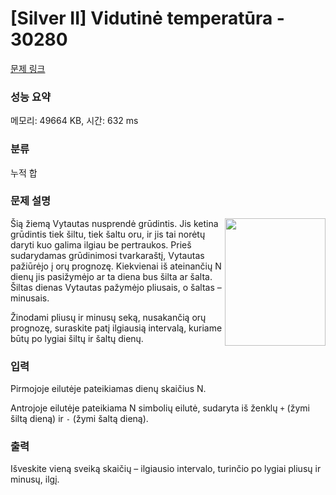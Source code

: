 # [Silver II] Vidutinė temperatūra - 30280 

[문제 링크](https://www.acmicpc.net/problem/30280) 

### 성능 요약

메모리: 49664 KB, 시간: 632 ms

### 분류

누적 합

### 문제 설명

<p><img alt="" src="https://upload.acmicpc.net/b2abca63-83d7-4114-8a08-4b8836cc8885/-/preview/" style="width: 161px; height: 204px; float: right;">Šią žiemą Vytautas nusprendė grūdintis. Jis ketina grūdintis tiek šiltu, tiek šaltu oru, ir jis tai norėtų daryti kuo galima ilgiau be pertraukos. Prieš sudarydamas grūdinimosi tvarkaraštį, Vytautas pažiūrėjo į orų prognozę. Kiekvienai iš ateinančių N dienų jis pasižymėjo ar ta diena bus šilta ar šalta. Šiltas dienas Vytautas pažymėjo pliusais, o šaltas – minusais.</p>

<p>Žinodami pliusų ir minusų seką, nusakančią orų prognozę, suraskite patį ilgiausią intervalą, kuriame būtų po lygiai šiltų ir šaltų dienų.</p>

### 입력 

 <p>Pirmojoje eilutėje pateikiamas dienų skaičius N.</p>

<p>Antrojoje eilutėje pateikiama N simbolių eilutė, sudaryta iš ženklų <code>+</code> (žymi šiltą dieną) ir <code>-</code> (žymi šaltą dieną).</p>

### 출력 

 <p>Išveskite vieną sveiką skaičių – ilgiausio intervalo, turinčio po lygiai pliusų ir minusų, ilgį.</p>

